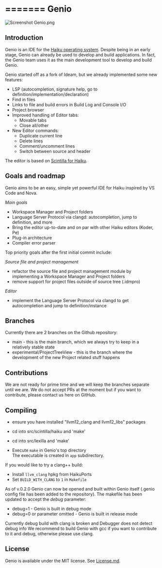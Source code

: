 =======
Genio
================================================================================
![Screenshot](https://github.com/nexus6-haiku/Genio/blob/main/data/screenshot/Genio.png)
    Genio.png

Introduction
--------------------------------------------------------------------------------
Genio is an IDE for the [Haiku operating system](https://www.haiku-os.org).
Despite being in an early stage, Genio can already be used to develop and build applications.
In fact, the Genio team uses it as the main development tool to develop and build Genio.

Genio started off as a fork of Ideam, but we already implemented some new features:
* LSP (autocompletion, signature help, go to definition/implementation/declaration)
* Find in files
* Links to file and build errors in Build Log and Console I/O
* Project browser
* Improved handling of Editor tabs:
  * Movable tabs
  * Close all/other
* New Editor commands:
  * Duplicate current line
  * Delete lines
  * Comment/uncomment lines
  * Switch between source and header

The editor is based on [Scintilla for Haiku](https://sourceforge.net/p/scintilla/haiku/ci/default/tree/).  


Goals and roadmap
------------------
Genio aims to be an easy, simple yet powerful IDE for Haiku inspired by VS Code and Nova.

*Main goals*
* Workspace Manager and Project folders
* Language Server Protocol via clangd: autocompletion, jump to definition, and more
* Bring the editor up-to-date and on par with other Haiku editors (Koder, Pe)
* Plug-in architecture
* Compiler error parser

Top priority goals after the first initial commit include:

*Source file and project management*
* refactor the source file and project management module by implementing a Workspace Manager and Project folders
* remove support for project files outside of source tree (.idmpro)
	
*Editor*
* implement the Language Server Protocol via clangd to get autocompletion and jump to definition/instance

Branches
------------------
Currently there are 2 branches on the Github repository:
* main - this is the main branch, which we always try to keep in a relatively stable state
* experimental/ProjectTreeView - this is the branch where the development of the new Project related stuff happens
	
Contributions
------------------
We are not ready for prime time and we will keep the branches separate until we are.
We do not accept PRs at the moment but if you want to contribute, please contact us here on GitHub.

Compiling
------------------
* ensure you have installed "llvm12_clang and llvm12_libs" packages

* cd into src/scintilla/haiku and 'make'
* cd into src/lexilla and 'make'


* Execute `make` in Genio's top directory  
The executable is created in `app` subdirectory.  

If you would like to try a clang++ build:
* Install `llvm_clang` hpkg from HaikuPorts
* Set `BUILD_WITH_CLANG` to `1` in `Makefile`


As of v.0.2.0 Genio can now be opened and built within Genio itself (.genio config file has been added to the repository).
The makefile has been updated to accept the *debug* parameter:

* debug=1 - Genio is built in debug mode
* debug=0 or parameter omitted - Genio is built in release mode

Currently debug build with clang is broken and Debugger does not detect debug info
We recommend to build Genio with gcc if you want to contribute to it and debug, otherwise please use clang.


License
----------------
Genio is available under the MIT license. See [License.md](License.md).

